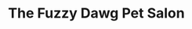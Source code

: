 ---
title: "The Fuzzy Dawg Pet Salon"
url: /alpharetta/the-fuzzy-dawg-pet-salon/
shop: Tiersalon
---